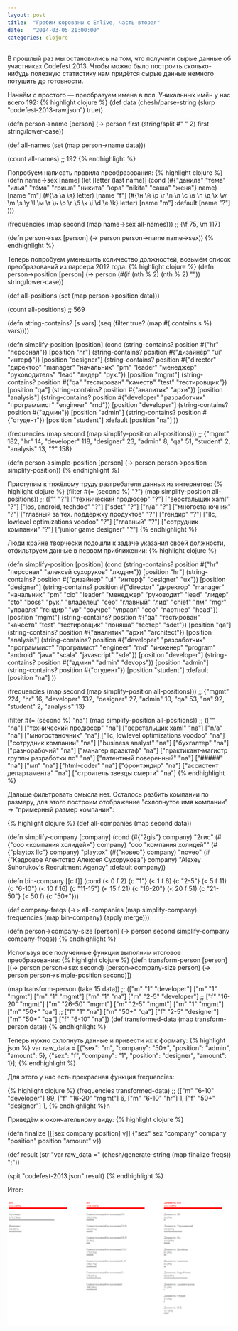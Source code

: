 ```yaml
---
layout: post
title:  "Грабим корованы с Enlive, часть вторая"
date:   "2014-03-05 21:00:00"
categories: clojure
---
```


В прошлый раз мы остановились на том, что получили сырые данные об участниках Codefest 2013. Чтобы можно было построить сколько-нибудь полезную статистику нам придётся сырые данные немного потушить до готовности.

Начнём с простого &mdash; преобразуем имена в пол. Уникальных имён у нас всего 192:
{% highlight clojure %}
(def data (chesh/parse-string (slurp "codefest-2013-raw.json") true))

(defn person->name [person]
  (-> person
      first
      (string/split #" " 2)
      first
      string/lower-case))

(def all-names (set (map person->name data)))

(count all-names) ;; 192
{% endhighlight %}

Попробуем написать правила преобразования:
{% highlight clojure %}
(defn name->sex [name]
  (let [letter (last name)]
    (cond
     (#{"данила" "тема" "илья" "тёма" "гриша" "никита" "юра" "nikita" "саша" "женя"} name) [name "m"]
     (#{\a \а \я} letter) [name "f"]
     (#{\н \й \р \r \n \л \с \в \п \д \x \w \m \s \y \l \м \т \ь \о \г \б \к \i \d \e \k} letter) [name "m"]
     :default [name "?"]
     )))

(frequencies (map second (map name->sex all-names)))
;; {\f 75, \m 117}

(defn person->sex [person]
  (-> person person->name name->sex))
{% endhighlight %}

Теперь попробуем уменьшить количество должностей, возьмём список преобразований из парсера 2012 года:
{% highlight clojure %}
(defn person->position [person]
  (-> person
      (#(if (nth % 2) (nth % 2) ""))
      string/lower-case))

(def all-positions (set (map person->position data)))

(count all-positions) ;; 569

(defn string-contains? [s vars]
  (seq (filter true? (map #(.contains s %) vars))))

(defn simplify-position [position]
  (cond
   (string-contains? position #{"hr" "персонал"}) [position "hr"]
   (string-contains? position #{"дизайнер" "ui" "интерф"}) [position "designer"]
   (string-contains? position #{"director" "директор" "manager" "начальник" "pm" "leader" "менеджер"
            "руководитель" "lead" "лидер" "рук."}) [position "mgmt"]
   (string-contains? position #{"qa" "тестирован" "качеств" "test" "тестировщик"}) [position "qa"]
   (string-contains? position #{"аналитик" "архи"}) [position "analysis"]
   (string-contains? position #{"developer" "разработчик" "программист" "engineer" "rnd"}) [position "developer"]
   (string-contains? position #{"админ"}) [position "admin"]
   (string-contains? position #{"студент"}) [position "student"]
   :default [position "na"]
   ))

(frequencies (map second (map simplify-position all-positions)))
;; {"mgmt" 182, "hr" 14, "developer" 118, "designer" 23, "admin" 8, "qa" 51, "student" 2, "analysis" 13, "?" 158}

(defn person->simple-position [person]
  (-> person person->position simplify-position))
{% endhighlight %}

Приступим к тяжёлому труду разгребателя данных из интернетов:
{% highlight clojure %}
(filter #(= (second %) "?") (map simplify-position all-positions))
;; (["" "?"] ["технический продюсер" "?"] ["верстальщик xaml" "?"] ["ios, android, techdoc" "?"] ["sdet" "?"] ["n/a" "?"] ["многостаночник" "?"] ["главный за тех. поддержку продуктов" "?"] ["гендир" "?"] ["llc, lowlevel optimizations voodoo" "?"] ["главный" "?"] ["сотрудник компании" "?"] ["junior game designer" "?"]
{% endhighlight %}

Люди крайне творчески подошли к задаче указания своей должности, отфильтруем данные в первом приближении:
{% highlight clojure %}

(defn simplify-position [position]
  (cond
   (string-contains? position #{"hr" "персонал" "алексей сухоруков" "людям"}) [position "hr"]
   (string-contains? position #{"дизайнер" "ui" "интерф" "designer" "ux"}) [position "designer"]
   (string-contains? position #{"director" "директор" "manager" "начальник" "pm" "cio"
                                "leader" "менеджер" "руководит" "lead" "лидер" "cto" "boss"
                                "рук." "владелец" "ceo" "главный" "лид" "chief" "пм" "mgr"
                                "управля" "гендир" "vp" "соучре" "управл" "coo" "партнер" "head"}) [position "mgmt"]
   (string-contains? position #{"qa" "тестирован" "качеств" "test" "тестировщик" "поняша"
                                "тестер" "sdet"}) [position "qa"]
   (string-contains? position #{"аналитик" "архи" "architect"}) [position "analysis"]
   (string-contains? position #{"developer" "разработчик" "программист" "програмист"
                                "engineer" "rnd" "инженер" "program"
                                "android" "java" "scala" "javascript" "sde"}) [position "developer"]
   (string-contains? position #{"админ" "admin" "devops"}) [position "admin"]
   (string-contains? position #{"студент"}) [position "student"]
   :default [position "na"]
   ))

(frequencies (map second (map simplify-position all-positions)))
;; {"mgmt" 224, "hr" 16, "developer" 132, "designer" 27, "admin" 10, "qa" 53, "na" 92, "student" 2, "analysis" 13}

(filter #(= (second %) "na") (map simplify-position all-positions))
;; (["" "na"] ["технический продюсер" "na"] ["верстальщик xaml" "na"] ["n/a" "na"] ["многостаночник" "na"] ["llc, lowlevel optimizations voodoo" "na"] ["сотрудник компании" "na"] ["business analyst" "na"] ["бухгалтер" "na"] ["разнорабочий" "na"] ["манагер праэктаф" "na"] ["практикант-магистр группы разработки по" "na"] ["патентный поверенный" "na"] ["#####" "na"] ["мп" "na"] ["html-coder" "na"] ["фронтэндир" "na"] ["ассистент департамента" "na"] ["строитель звезды смерти" "na"]
{% endhighlight %}

Дальше фильтровать смысла нет. Осталось разбить компании по размеру, для этого построим отображение "схлопнутое имя компании" &#8594; "примерный размер компании":

{% highlight clojure %}
(def all-companies (map second data))

(defn simplify-company [company]
  (cond
   (#{"2gis"} company) "2гис"
   (#{"ооо «компания холидей»"} company) "ооо \"компания холидей\""
   (#{"playtox llc"} company) "playtox"
   (#{"новео"} company) "noveo"
   (#{"Кадровое Агентство Алексея Сухорукова"} company) "Alexey Suhorukov's Recruitment Agency"
   :default company))

(defn bin-company [[c f]]
  (cond
   (< 0 f 2) {c "1"}
   (< 1 f 6) {c "2-5"}
   (< 5 f 11) {c "6-10"}
   (< 10 f 16) {c "11-15"}
   (< 15 f 21) {c "16-20"}
   (< 20 f 51) {c "21-50"}
   (< 50 f) {c "50+"}))

(def company-freqs
  (->> all-companies
       (map simplify-company)
       frequencies
       (map bin-company)
       (apply merge)))

(defn person->company-size [person]
  (-> person second simplify-company company-freqs))
{% endhighlight %}

Используя все полученные функции выполним итоговое преобразование:
{% highlight clojure %}
(defn transform-person [person]
  [(-> person person->sex second) (person->company-size person) (-> person person->simple-position second)])

(map transform-person (take 15 data))
;; (["m" "1" "developer"] ["m" "1" "mgmt"] ["m" "1" "mgmt"] ["m" "1" "na"] ["m" "2-5" "developer"]
;;  ["f" "16-20" "mgmt"] ["m" "26-50" "mgmt"] ["m" "2-5" "mgmt"] ["m" "1" "mgmt"] ["m" "50+" "qa"]
;;  ["f" "1" "na"] ["m" "50+" "qa"] ["f" "2-5" "designer"] ["m" "50+" "qa"] ["f" "6-10" "na"])
(def transformed-data (map transform-person data))
{% endhighlight %}

Теперь нужно схлопнуть данные и привести их к формату:
{% highlight json %}
var raw_data = [{"sex": "m", "company": "50+", "position": "admin", "amount": 5}, {"sex": "f", "company": "1", "position": "designer", "amount": 1}];
{% endhighlight %}

Для этого у нас есть прекрасная функция frequencies:

{% highlight clojure %}
(frequencies transformed-data)
;; {["m" "6-10" "developer"] 99, ["f" "16-20" "mgmt"] 6, ["m" "6-10" "hr"] 1, ["f" "50+" "designer"] 1,
{% endhighlight %}n

Приведём к окончательному виду:
{% highlight clojure %}

(defn finalize [[[sex company position] v]]
  {"sex" sex "company" company "position" position "amount" v})

(def result
  (str "var raw_data ="
    (chesh/generate-string
     (map finalize freqs))
    ";"))

(spit "codefest-2013.json" result)
{% endhighlight %}

Итог:
<center><img src="/images/codefest-2013-result.png" alt="Histogram" width="700"></center>

